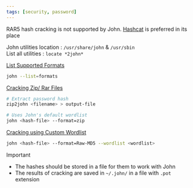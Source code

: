 ```yaml
---
tags: [security, password]
---
```


RAR5 hash cracking is not supported by John. [Hashcat](Hashcat.md) is preferred in its place

John utilities location : `/usr/share/john` & `/usr/sbin`  
List all utilities : `locate *2john*`

<u>List Supported Formats</u>

````bash
john --list=formats
````

<u>Cracking Zip/ Rar Files</u>

````bash
# Extract password hash
zip2john <filename> > output-file

# Uses John's default wordlist
john <hash-file> --format=zip
````

<u>Cracking using Custom Wordlist</u>

````bash
john <hash-file> --format=Raw-MD5 --wordlist <wordlist>
````

 > [!IMPORTANT]
 > * The hashes should be stored in a file for them to work with John
 > * The results of cracking are saved in `~/.john/` in a file with `.pot` extension
